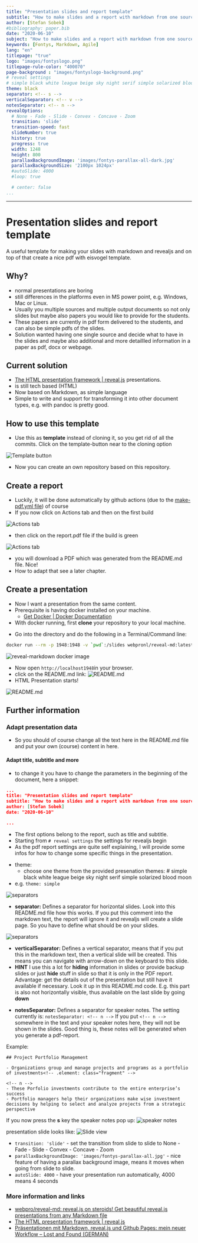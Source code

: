```yaml
---
title: "Presentation slides and report template"
subtitle: "How to make slides and a report with markdown from one source"
author: [Stefan Sobek]
#bibliography: paper.bib
date: "2020-06-10"
subject: "How to make slides and a report with markdown from one source"
keywords: [Fontys, Markdown, Agile]
lang: "en"
titlepage: "true"
logo: "images/fontyslogo.png"
titlepage-rule-color: "400070"
page-background : "images/fontyslogo-background.png"
# reveal settings
# simple black white league beige sky night serif simple solarized blood moon
theme: black
separator: <!-- s -->
verticalSeparator: <!-- v -->
notesSeparator: <!-- n -->
revealOptions:
  # None - Fade - Slide - Convex - Concave - Zoom
  transition: 'slide'
  transition-speed: fast
  slideNumber: true
  history: true
  progress: true
  width: 1248
  height: 800
  parallaxBackgroundImage: 'images/fontys-parallax-all-dark.jpg'
  parallaxBackgroundSize: '2100px 1024px'
  #autoSlide: 4000
  #loop: true

  # center: false
...
```

---

# Presentation slides and report template
<!-- .slide: data-background="images/slides-headline-background.jpg" -->

A useful template for making your slides with markdown and revealjs and on top of that create a nice pdf with eisvogel template.

<!-- s -->

## Why?

- normal presentations are boring<!-- .element: class="fragment" -->
- still differences in the platforms even in MS power point, e.g. Windows, Mac or Linux.<!-- .element: class="fragment" -->
- Usually you multiple sources and multiple output documents so not only slides but maybe also papers you would like to provide for the students.<!-- .element: class="fragment" -->
- These papers are currently in pdf form delivered to the students, and can also be simple pdfs of the slides.<!-- .element: class="fragment" -->
- Solution wanted having one single source and decide what to have in the slides and maybe also additional and more detaillled information in a paper as pdf, docx or webpage.<!-- .element: class="fragment" -->

<!-- s -->

## Current solution

- [The HTML presentation framework | reveal.js](https://revealjs.com/) presentations.
- is still tech based (HTML)
- Now based on Markdown, as simple language
- Simple to write and support for transforming it into other document types, e.g. with pandoc is pretty good.

<!-- s -->

## How to use this template

- Use this as **template** instead of cloning it, so you get rid of all the commits. Click on the template-button near to the cloning option 
  
![Template button](images/template-button.jpg)

- Now you can create an own repository based on this repository.

<!-- s -->

## Create a report

- Luckily, it will be done automatically by github actions (due to the [make-pdf.yml file](.github/workflows/make-pdf.yml)) of course
- If you now click on Actions tab and then on the first build 

![Actions tab](images/actions1.jpg) 

<!-- s -->
- then click on the report.pdf file if the build is green 

![Actions tab](images/actions2.jpg) 

- you will download a PDF which was generated from the README.md file. Nice! 
- How to adapt that see a later chapter. 
  
<!-- s -->  

## Create a presentation

- Now I want a presentation from the same content.
- Prerequisite is having docker installed on your machine.
  - [Get Docker | Docker Documentation](https://docs.docker.com/get-docker/)
- With docker running, first **clone** your repository to your local machine. 

<!-- s -->

- Go into the directory and do the following in a Terminal/Command line: 

```bash
docker run --rm -p 1948:1948 -v `pwd`:/slides webpronl/reveal-md:latest
```

![reveal-markdown docker image](images/reveal1.gif)

<!-- s -->

- Now open `http://localhost1948`in your browser.
- click on the README.md link: 
![README.md](images/reveal2.jpg)
- HTML Presentation starts!

![README.md](images/reveal3.jpg)

<!-- v -->

## Further information

### Adapt presentation data

- So you should of course change all the text here in the README.md file and put your own (course) content in here. 
  
<!-- v -->

#### Adapt title, subtitle and more

- to change it you have to change the parameters in the beginning of the document, here a snippet:

<!-- v -->

```json
...
title: "Presentation slides and report template"
subtitle: "How to make slides and a report with markdown from one source"
author: [Stefan Sobek]
date: "2020-06-10"

...

```

<!-- v -->

- The first options belong to the report, such as title and subtitle. 
- Starting from `# reveal settings` the settings for revealjs begin
- As the pdf report settings are quite self explaining, I will provide some infos for how to change some specific things in the presentation.

<!-- v -->

- theme:
  - choose one theme from the provided presenation themes: # simple black white league beige sky night serif simple solarized blood moon 
- e.g. `theme: simple`

<!-- v -->

![separators](images/reveal4.jpg)

- **separator:** Defines a separator for horizontal slides. Look into this README.md file how this works. If you put this comment into the markdown text, the report will ignore it and revealjs will create a slide page. So you have to define what should be on your slides. 

<!-- v -->

![separators](images/reveal4.jpg)

- **verticalSeparator:** Defines a vertical separator, means that if you put this in the markdown text, then a vertical slide will be created. This means you can navigate with arrow-down on the keyboard to this slide. 
- **HINT** I use this a lot for **hiding** information in slides or provide backup slides or just **hide** stuff in slide so that it is only in the PDF report. Advantage: get the details out of the presentation but still have it available if necessary. Look it up in this README.md code. E.g. this part is also not horizontally visible, thus available on the last slide by going **down**
<!-- v -->
- **notesSeparator:** Defines a separator for speaker notes. The setting currently is: `notesSeparator: <!-- n -->`
If you put `<!-- n -->` somewhere in the text and your speaker notes here, they will not be shown in the slides. Good thing is, these notes will be generated when you generate a pdf-report. 

Example: 

```
## Project Portfolio Management

- Organizations group and manage projects and programs as a portfolio of investments<!-- .element: class="fragment" -->

<!-- n -->
- These Porfolio investments contribute to the entire enterprise’s success
- Portfolio managers help their organizations make wise investment decisions by helping to select and analyze projects from a strategic perspective
```
If you now press the **s** key the speaker notes pop up: 
![speaker notes](images/speaker-notes.jpg)

presentation slide looks like:
![Slide view](images/slide-notes.jpg)


<!-- v -->

- `transition: 'slide'` - set the transition from slide to slide to None - Fade - Slide - Convex - Concave - Zoom 
- `parallaxBackgroundImage: 'images/fontys-parallax-all.jpg'` - nice feature of having a parallax background image, means it moves when going from slide to slide. 
- `autoSlide: 4000` - have your presentation run automatically, 4000 means 4 seconds

### More information and links

- [webpro/reveal-md: reveal.js on steroids! Get beautiful reveal.js presentations from any Markdown file](https://github.com/webpro/reveal-md)
- [The HTML presentation framework | reveal.js](https://revealjs.com/)
- [Präsentationen mit Markdown, reveal.js und Github Pages: mein neuer Workflow – Lost and Found (GERMAN)](https://wittenbrink.net/lostandfound/praesentationen-mit-markdown-reveal-js-und-github-pages-mein-neuer-workflow/)

